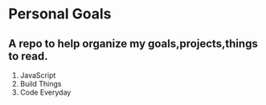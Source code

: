 # Personal Goals
## A repo to help organize my goals,projects,things to read.

1. JavaScript
2. Build Things
3. Code Everyday






